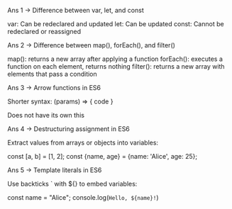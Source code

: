 Ans 1 ->
Difference between var, let, and const

var: Can be redeclared and updated
let: Can be updated
const: Cannot be redeclared or reassigned

Ans 2 ->
Difference between map(), forEach(), and filter()

map(): returns a new array after applying a function
forEach(): executes a function on each element, returns nothing
filter(): returns a new array with elements that pass a condition

Ans 3 -> 
Arrow functions in ES6

Shorter syntax: (params) => { code }

Does not have its own this

Ans 4 ->
Destructuring assignment in ES6

Extract values from arrays or objects into variables:

const [a, b] = [1, 2];
const {name, age} = {name: 'Alice', age: 25};

Ans 5 ->
Template literals in ES6

Use backticks ` with ${} to embed variables:

const name = "Alice";
console.log(`Hello, ${name}!`)